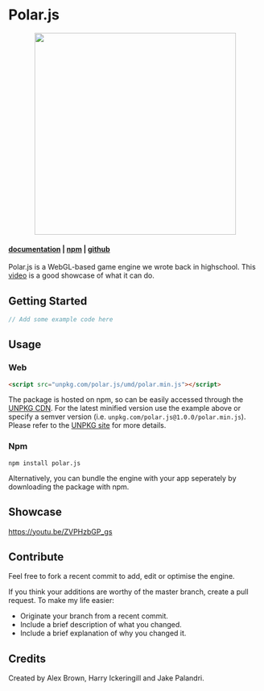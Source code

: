 # Polar.js

<p align="center">
  <img src="https://user-images.githubusercontent.com/14541442/66993027-76adbb00-f0fd-11e9-9f4a-b06a7e82d549.png" width="400">
</p>

#### [documentation](https://polar.js.org) | [npm](http://npmjs.org/package/polar.js) | [github](https://github.com/JellyAlex/polar.js)

Polar.js is a WebGL-based game engine we wrote back in highschool.
This [video](https://youtu.be/ZVPHzbGP_gs) is a good showcase of what it can do.

## Getting Started
```js
// Add some example code here
```

## Usage
### Web
```html
<script src="unpkg.com/polar.js/umd/polar.min.js"></script>
```
The package is hosted on npm, so can be easily accessed through the [UNPKG CDN](https://unpkg.com/). For the latest minified version use the example above or specify a semver version (i.e. `unpkg.com/polar.js@1.0.0/polar.min.js`). Please refer to the [UNPKG site](https://unpkg.com/) for more details.

### Npm
```
npm install polar.js
```
Alternatively, you can bundle the engine with your app seperately by downloading the package with npm.

## Showcase
https://youtu.be/ZVPHzbGP_gs

## Contribute
Feel free to fork a recent commit to add, edit or optimise the engine.

If you think your additions are worthy of the master branch, create a pull request.
To make my life easier:
- Originate your branch from a recent commit.
- Include a brief description of what you changed.
- Include a brief explanation of why you changed it.

## Credits 
Created by Alex Brown, Harry Ickeringill and Jake Palandri.
